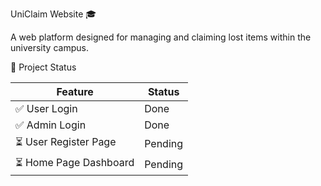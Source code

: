 UniClaim Website 🎓

A web platform designed for managing and claiming lost items within the university campus.

🔧 Project Status

| Feature              | Status   |
|----------------------|----------|
| ✅ User Login         | Done     |
| ✅ Admin Login        | Done     |
| ⏳ User Register Page | Pending  |
| ⏳ Home Page Dashboard| Pending  |
